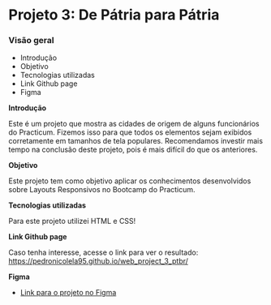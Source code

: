 # Projeto 3: De Pátria para Pátria

### Visão geral

- Introdução
- Objetivo
- Tecnologias utilizadas
- Link Github page
- Figma

**Introdução**

Este é um projeto que mostra as cidades de origem de alguns funcionários do Practicum. Fizemos isso para que todos os elementos sejam exibidos corretamente em tamanhos de tela populares. Recomendamos investir mais tempo na conclusão deste projeto, pois é mais difícil do que os anteriores.

**Objetivo**

Este projeto tem como objetivo aplicar os conhecimentos desenvolvidos sobre Layouts Responsivos no Bootcamp do Practicum.

**Tecnologias utilizadas**

Para este projeto utilizei HTML e CSS!

**Link Github page**

Caso tenha interesse, acesse o link para ver o resultado: https://pedronicolela95.github.io/web_project_3_ptbr/

**Figma**

- [Link para o projeto no Figma](https://www.figma.com/file/GrMXsb1nThoKf3LFc42Bbh/WEB%2C-Sprint-3-%3A-De-P%C3%A1tria-para-P%C3%A1tria-%7C-desktop-%2B-mobile?node-id=0%3A1)
